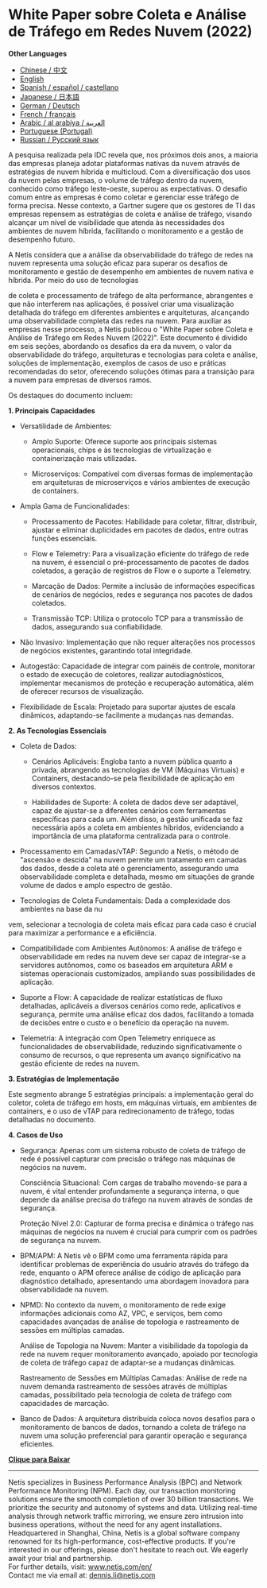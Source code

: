 # White Paper sobre Coleta e Análise de Tráfego em Redes Nuvem (2022)

**Other Languages**

+ [Chinese / 中文](https://github.com/lvdeshuii/OverFlow/blob/main/docs/zh/Cloud-Network-Traffic-Collection-and-Analysis-White-Paper-zh.md)
+ [English](https://github.com/lvdeshuii/OverFlow/blob/main/docs/en/Cloud-Network-Traffic-Collection-and-Analysis-White-Paper-en.md)
+ [Spanish / español / castellano](https://github.com/lvdeshuii/OverFlow/blob/main/docs/es/Cloud-Network-Traffic-Collection-and-Analysis-White-Paper-es.md)
+ [Japanese / 日本語](https://github.com/lvdeshuii/OverFlow/blob/main/docs/ja/Cloud-Network-Traffic-Collection-and-Analysis-White-Paper-ja.md)
+ [German / Deutsch](https://github.com/lvdeshuii/OverFlow/blob/main/docs/de/Cloud-Network-Traffic-Collection-and-Analysis-White-Paper-de.md)
+ [French / français](https://github.com/lvdeshuii/OverFlow/blob/main/docs/fr/Cloud-Network-Traffic-Collection-and-Analysis-White-Paper-fr.md)
+ [Arabic / al arabiya / العربية](https://github.com/lvdeshuii/OverFlow/blob/main/docs/ar/Cloud-Network-Traffic-Collection-and-Analysis-White-Paper-ar.md)
+ [Portuguese (Portugal)](https://github.com/lvdeshuii/OverFlow/blob/main/docs/pt/Cloud-Network-Traffic-Collection-and-Analysis-White-Paper-pt.md)
+ [Russian / Русский язык](https://github.com/lvdeshuii/OverFlow/blob/main/docs/ru/Cloud-Network-Traffic-Collection-and-Analysis-White-Paper-ru.md)

A pesquisa realizada pela IDC revela que, nos próximos dois anos, a maioria das empresas planeja adotar plataformas nativas da nuvem através de estratégias de nuvem híbrida e multicloud. Com a diversificação dos usos da nuvem pelas empresas, o volume de tráfego dentro da nuvem, conhecido como tráfego leste-oeste, superou as expectativas. O desafio comum entre as empresas é como coletar e gerenciar esse tráfego de forma precisa. Nesse contexto, a Gartner sugere que os gestores de TI das empresas repensem as estratégias de coleta e análise de tráfego, visando alcançar um nível de visibilidade que atenda às necessidades dos ambientes de nuvem híbrida, facilitando o monitoramento e a gestão de desempenho futuro.

A Netis considera que a análise da observabilidade do tráfego de redes na nuvem representa uma solução eficaz para superar os desafios de monitoramento e gestão de desempenho em ambientes de nuvem nativa e híbrida. Por meio do uso de tecnologias

 de coleta e processamento de tráfego de alta performance, abrangentes e que não interferem nas aplicações, é possível criar uma visualização detalhada do tráfego em diferentes ambientes e arquiteturas, alcançando uma observabilidade completa das redes na nuvem. Para auxiliar as empresas nesse processo, a Netis publicou o "White Paper sobre Coleta e Análise de Tráfego em Redes Nuvem (2022)". Este documento é dividido em seis seções, abordando os desafios da era da nuvem, o valor da observabilidade do tráfego, arquiteturas e tecnologias para coleta e análise, soluções de implementação, exemplos de casos de uso e práticas recomendadas do setor, oferecendo soluções ótimas para a transição para a nuvem para empresas de diversos ramos.

Os destaques do documento incluem:

**1. Principais Capacidades**

- Versatilidade de Ambientes:
  - Amplo Suporte: Oferece suporte aos principais sistemas operacionais, chips e às tecnologias de virtualização e containerização mais utilizadas.

  - Microserviços: Compatível com diversas formas de implementação em arquiteturas de microserviços e vários ambientes de execução de containers.

- Ampla Gama de Funcionalidades:

  - Processamento de Pacotes: Habilidade para coletar, filtrar, distribuir, ajustar e eliminar duplicidades em pacotes de dados, entre outras funções essenciais.

  - Flow e Telemetry: Para a visualização eficiente do tráfego de rede na nuvem, é essencial o pré-processamento de pacotes de dados coletados, a geração de registros de Flow e o suporte a Telemetry.

  - Marcação de Dados: Permite a inclusão de informações específicas de cenários de negócios, redes e segurança nos pacotes de dados coletados.

  - Transmissão TCP: Utiliza o protocolo TCP para a transmissão de dados, assegurando sua confiabilidade.

- Não Invasivo: Implementação que não requer alterações nos processos de negócios existentes, garantindo total integridade.

- Autogestão: Capacidade de integrar com painéis de controle, monitorar o estado de execução de coletores, realizar autodiagnósticos, implementar mecanismos de proteção e recuperação automática, além de oferecer recursos de visualização.

- Flexibilidade de Escala: Projetado para suportar ajustes de escala dinâmicos, adaptando-se facilmente a mudanças nas demandas.

**2. As Tecnologias Essenciais**

- Coleta de Dados:
  - Cenários Aplicáveis: Engloba tanto a nuvem pública quanto a privada, abrangendo as tecnologias de VM (Máquinas Virtuais) e Containers, destacando-se pela flexibilidade de aplicação em diversos contextos.

  - Habilidades de Suporte: A coleta de dados deve ser adaptável, capaz de ajustar-se a diferentes cenários com ferramentas específicas para cada um. Além disso, a gestão unificada se faz necessária após a coleta em ambientes híbridos, evidenciando a importância de uma plataforma centralizada para o controle.

- Processamento em Camadas/vTAP: Segundo a Netis, o método de "ascensão e descida" na nuvem permite um tratamento em camadas dos dados, desde a coleta até o gerenciamento, assegurando uma observabilidade completa e detalhada, mesmo em situações de grande volume de dados e amplo espectro de gestão.

- Tecnologias de Coleta Fundamentais: Dada a complexidade dos ambientes na base da nu

vem, selecionar a tecnologia de coleta mais eficaz para cada caso é crucial para maximizar a performance e a eficiência.

- Compatibilidade com Ambientes Autônomos: A análise de tráfego e observabilidade em redes na nuvem deve ser capaz de integrar-se a servidores autônomos, como os baseados em arquitetura ARM e sistemas operacionais customizados, ampliando suas possibilidades de aplicação.

- Suporte a Flow: A capacidade de realizar estatísticas de fluxo detalhadas, aplicáveis a diversos cenários como rede, aplicativos e segurança, permite uma análise eficaz dos dados, facilitando a tomada de decisões entre o custo e o benefício da operação na nuvem.

- Telemetria: A integração com Open Telemetry enriquece as funcionalidades de observabilidade, reduzindo significativamente o consumo de recursos, o que representa um avanço significativo na gestão eficiente de redes na nuvem.

**3. Estratégias de Implementação**

Este segmento abrange 5 estratégias principais: a implementação geral do coletor, coleta de tráfego em hosts, em máquinas virtuais, em ambientes de containers, e o uso de vTAP para redirecionamento de tráfego, todas detalhadas no documento.

**4. Casos de Uso**

- Segurança: Apenas com um sistema robusto de coleta de tráfego de rede é possível capturar com precisão o tráfego nas máquinas de negócios na nuvem.

  Consciência Situacional: Com cargas de trabalho movendo-se para a nuvem, é vital entender profundamente a segurança interna, o que depende da análise precisa do tráfego na nuvem através de sondas de segurança.

  Proteção Nível 2.0: Capturar de forma precisa e dinâmica o tráfego nas máquinas de negócios na nuvem é crucial para cumprir com os padrões de segurança na nuvem.

- BPM/APM: A Netis vê o BPM como uma ferramenta rápida para identificar problemas de experiência do usuário através do tráfego da rede, enquanto o APM oferece análise de código de aplicação para diagnóstico detalhado, apresentando uma abordagem inovadora para observabilidade na nuvem.

- NPMD: No contexto da nuvem, o monitoramento de rede exige informações adicionais como AZ, VPC, e serviços, bem como capacidades avançadas de análise de topologia e rastreamento de sessões em múltiplas camadas.

  Análise de Topologia na Nuvem: Manter a visibilidade da topologia da rede na nuvem requer monitoramento avançado, apoiado por tecnologia de coleta de tráfego capaz de adaptar-se a mudanças dinâmicas.

  Rastreamento de Sessões em Múltiplas Camadas: Análise de rede na nuvem demanda rastreamento de sessões através de múltiplas camadas, possibilitado pela tecnologia de coleta de tráfego com capacidades de marcação.

- Banco de Dados: A arquitetura distribuída coloca novos desafios para o monitoramento de bancos de dados, tornando a coleta de tráfego na nuvem uma solução preferencial para garantir operação e segurança eficientes.

[**Clique para Baixar**](https://open.netis.com/datacenter/white-papers/天旦云网流量采集分析白皮书（2022）)

***

Netis specializes in Business Performance Analysis (BPC) and Network Performance Monitoring (NPM). Each day, our transaction monitoring solutions ensure the smooth completion of over 30 billion transactions. We prioritize the security and autonomy of systems and data. Utilizing real-time analysis through network traffic mirroring, we ensure zero intrusion into business operations, without the need for any agent installations. Headquartered in Shanghai, China, Netis is a global software company renowned for its high-performance, cost-effective products. If you're interested in our offerings, please don't hesitate to reach out. We eagerly await your trial and partnership.  
For further details, visit: www.netis.com/en/  
Contact me via email at: dennis.li@netis.com
